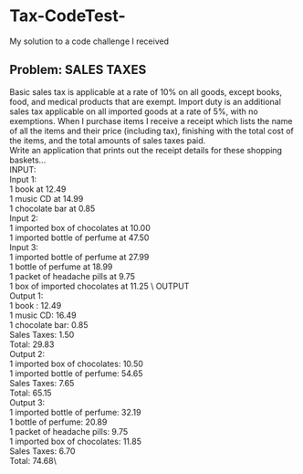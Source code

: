 # Tax-CodeTest-
My solution to a code challenge I received

## Problem: SALES TAXES 
Basic sales tax is applicable at a rate of 10% on all goods, except books, food, and medical products that are exempt. Import duty is an additional sales tax applicable on all imported goods at a rate of 5%, with no exemptions. When I purchase items I receive a receipt which lists the name of all the items and their price (including tax), finishing with the total cost of the items, and the total amounts of sales taxes paid.  
Write an application that prints out the receipt details for these shopping baskets... \
INPUT: \
Input 1: \
1 book at 12.49 \
1 music CD at 14.99 \
1 chocolate bar at 0.85 \
Input 2: \
1 imported box of chocolates at 10.00 \
1 imported bottle of perfume at 47.50 \
Input 3: \
1 imported bottle of perfume at 27.99 \
1 bottle of perfume at 18.99 \
1 packet of headache pills at 9.75 \
1 box of imported chocolates at 11.25 \\
OUTPUT \
Output 1: \
1 book : 12.49 \
1 music CD: 16.49 \
1 chocolate bar: 0.85 \
Sales Taxes: 1.50 \
Total: 29.83 \
Output 2: \
1 imported box of chocolates: 10.50 \
1 imported bottle of perfume: 54.65 \
Sales Taxes: 7.65 \
Total: 65.15 \
Output 3: \
1 imported bottle of perfume: 32.19 \
1 bottle of perfume: 20.89 \
1 packet of headache pills: 9.75 \
1 imported box of chocolates: 11.85 \
Sales Taxes: 6.70 \
Total: 74.68\
